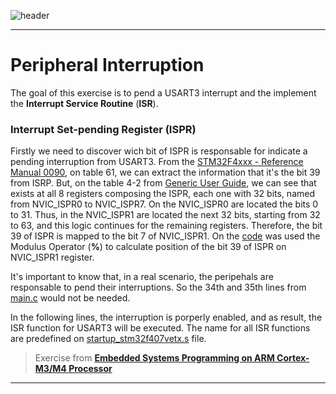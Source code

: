 ![header](https://raw.githubusercontent.com/lyangmdrs/peripheral_interrupt_exercise/develop/Img/header.png?token=ADIW7OWNI4AYXAVKGCOPQ2DAGUNFA)
***
# Peripheral Interruption

The goal of this exercise is to pend a USART3 interrupt and the implement the **Interrupt Service Routine** (**ISR**).

### Interrupt Set-pending Register (ISPR)

Firstly we need to discover wich bit of ISPR is responsable for indicate a pending interruption from USART3.  From the [STM32F4xxx - Reference Manual 0090](https://github.com/lyangmdrs/peripheral_interrupt_exercise/blob/develop/Docs/STM32F4xxx_-_RM0090.pdf), on table 61, we can extract the information that it's the bit 39 from ISRP. But, on the table 4-2 from [Generic User Guide](https://github.com/lyangmdrs/peripheral_interrupt_exercise/blob/develop/Docs/Cortex-M4_Devices_-_Generic_User_Guide.pdf), we can see that exists at all 8 registers composing the ISPR, each one with 32 bits, named from NVIC_ISPR0 to NVIC_ISPR7. On the NVIC_ISPR0 are located the bits 0 to 31. Thus, in the NVIC_ISPR1 are located the next 32 bits, starting from 32 to 63, and this logic continues for the remaining registers. Therefore, the bit 39 of ISPR is mapped to the bit 7 of NVIC_ISPR1. On the [code](https://github.com/lyangmdrs/peripheral_interrupt_exercise/blob/83918f4f3ba2beb232ce3b63ca3452c555cb8558/Src/main.c#L35) was used the Modulus Operator (**%**) to calculate position of the bit 39 of ISPR on NVIC_ISPR1 register. 

It's important to know that, in a real scenario, the peripehals are responsable to pend their interruptions. So the 34th and 35th lines from [main.c](https://github.com/lyangmdrs/peripheral_interrupt_exercise/blob/develop/Src/main.c) would not be needed.

In the following lines, the interruption is porperly enabled, and as result, the ISR function for USART3 will be executed. The name for all ISR functions are predefined on [startup_stm32f407vetx.s](https://github.com/lyangmdrs/peripheral_interrupt_exercise/blob/83918f4f3ba2beb232ce3b63ca3452c555cb8558/Startup/startup_stm32f407vetx.s#L186) file.



> Exercise from [**Embedded Systems Programming on ARM Cortex-M3/M4 Processor**](https://www.udemy.com/course/embedded-system-programming-on-arm-cortex-m3m4/)

***
